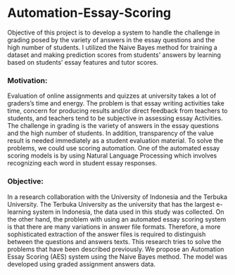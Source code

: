 # Automation-Essay-Scoring
Objective of this project is to develop a system to handle the challenge in grading posed by the variety of answers in the essay questions and the high number of students. I utilized the  Naive Bayes method for training a dataset and making prediction scores from students' answers by learning based on students’ essay features and tutor scores.


### Motivation:
Evaluation of online assignments and quizzes at university takes a lot of graders’s time and energy. The problem is that essay writing activities take time, concern for producing results and/or direct feedback from teachers to students, and teachers tend to be subjective in assessing essay Activities.
The challenge in grading is the variety of answers in the essay questions and the high number of students. In addition, transparency of the value result is needed immediately as a student evaluation material. To solve the problems, we could use scoring automation. One of the automated essay scoring models is by using Natural Language Processing which involves recognizing each word in student essay responses.



### Objective:
In a research collaboration with the University of Indonesia and the Terbuka University. The Terbuka University as the university that has the largest e-learning system in Indonesia, the data used in this study was collected. On the other hand, the problem with using an automated essay scoring system is that there are many variations in answer file formats. Therefore, a more sophisticated extraction of the answer files is required to distinguish between the questions and answers texts. This research tries to solve the problems that have been described previously. We propose an Automation Essay Scoring (AES) system using the Naive Bayes method. The model was developed using graded assignment answers data.
